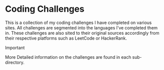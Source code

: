 # Coding Challenges 
This is a collection of my coding challenges I have completed on various sites.  All challenges are segmented into the languages I've completed them in.  These challenges are also sited to their original sources accordingly from their respective platforms such as LeetCode or HackerRank. 

> [!IMPORTANT]
> More Detailed information on the challenges are found in each sub-directory.

